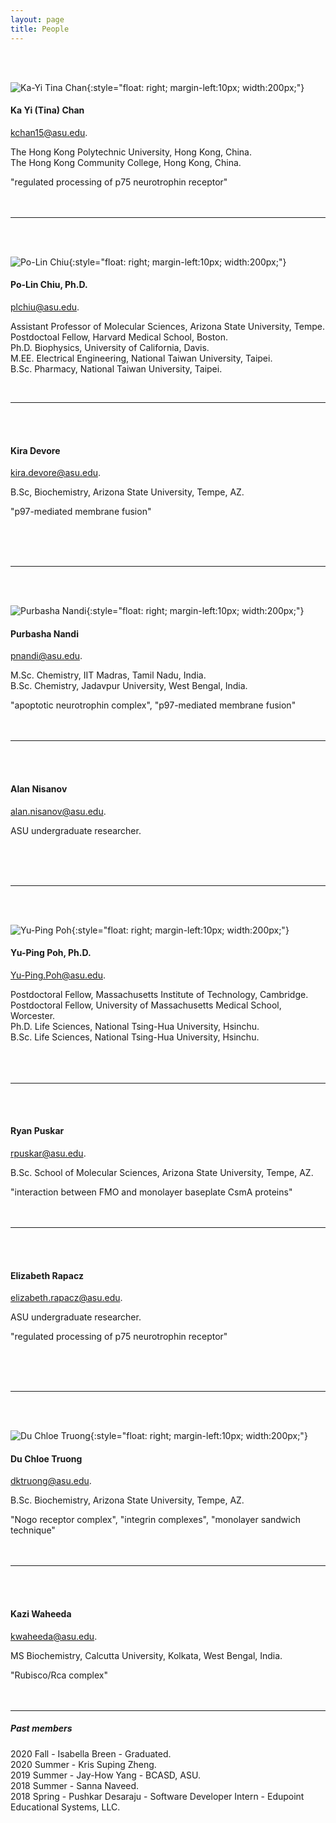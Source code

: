 ```yaml
---
layout: page
title: People
---
```


<br><br>

![Ka-Yi Tina Chan](images/tina.jpg){:style="float: right; margin-left:10px; width:200px;"}

#### Ka Yi (Tina) Chan
[kchan15@asu.edu](kchan15@asu.edu).

The Hong Kong Polytechnic University, Hong Kong, China. <br>
The Hong Kong Community College, Hong Kong, China. <br>

"regulated processing of p75 neurotrophin receptor"
<br><br><br>


-----

<br><br>

![Po-Lin Chiu](images/square-plc.png){:style="float: right; margin-left:10px; width:200px;"}

#### Po-Lin Chiu, Ph.D.
[plchiu@asu.edu](plchiu@asu.edu).

Assistant Professor of Molecular Sciences, Arizona State University, Tempe. <br>
Postdoctoal Fellow, Harvard Medical School, Boston. <br>
Ph.D. Biophysics, University of California, Davis. <br>
M.EE. Electrical Engineering, National Taiwan University, Taipei. <br>
B.Sc. Pharmacy, National Taiwan University, Taipei. <br>

<br>

-----

<br><br>


#### Kira Devore
[kira.devore@asu.edu](kira.devore@asu.edu).

B.Sc, Biochemistry, Arizona State University, Tempe, AZ. <br>

"p97-mediated membrane fusion"

<br><br><br>

-----

<br><br>

![Purbasha Nandi](images/pnandi.png){:style="float: right; margin-left:10px; width:200px;"}

#### Purbasha Nandi
[pnandi@asu.edu](purbasha.nandi@asu.edu).

M.Sc. Chemistry, IIT Madras, Tamil Nadu, India. <br>
B.Sc. Chemistry, Jadavpur University, West Bengal, India. <br>

"apoptotic neurotrophin complex", "p97-mediated membrane fusion"
<br><br><br>

-----

<br><br>


#### Alan Nisanov
[alan.nisanov@asu.edu](alan.nisanov@asu.edu).

ASU undergraduate researcher. 

<br><br><br>

-----

<br><br>

![Yu-Ping Poh](images/square-ypp.png){:style="float: right; margin-left:10px; width:200px;"}

#### Yu-Ping Poh, Ph.D.
[Yu-Ping.Poh@asu.edu](Yu-Ping.Poh@asu.edu).

Postdoctoral Fellow, Massachusetts Institute of Technology, Cambridge. <br>
Postdoctoral Fellow, University of Massachusetts Medical School, Worcester. <br>
Ph.D. Life Sciences, National Tsing-Hua University, Hsinchu. <br>
B.Sc. Life Sciences, National Tsing-Hua University, Hsinchu. <br>
<br><br><br>

-----

<br><br>


#### Ryan Puskar
[rpuskar@asu.edu](rpuskar@asu.edu).

B.Sc. School of Molecular Sciences, Arizona State University, Tempe, AZ. <br>

"interaction between FMO and monolayer baseplate CsmA proteins"
<br><br><br>

-----

<br><br>


#### Elizabeth Rapacz
[elizabeth.rapacz@asu.edu](elizabeth.rapacz@asu.edu).

ASU undergraduate researcher. <br>

"regulated processing of p75 neurotrophin receptor"

<br><br><br>

-----

<br><br>

![Du Chloe Truong](images/img_1486_sq.png){:style="float: right; margin-left:10px; width:200px;"}

#### Du Chloe Truong
[dktruong@asu.edu](dktruong@asu.edu).

B.Sc. Biochemistry, Arizona State University, Tempe, AZ. <br>

"Nogo receptor complex", "integrin complexes", "monolayer sandwich technique"
<br><br><br>

-----

<br><br>

#### Kazi Waheeda
[kwaheeda@asu.edu](kwaheeda@asu.edu).

MS Biochemistry, Calcutta University, Kolkata, West Bengal, India. <br>

"Rubisco/Rca complex"
<br><br><br>

-----


##### Past members
2020 Fall - Isabella Breen - Graduated. <br>
2020 Summer - Kris Suping Zheng. <br>
2019 Summer - Jay-How Yang - BCASD, ASU. <br>
2018 Summer - Sanna Naveed. <br>
2018 Spring - Pushkar Desaraju - Software Developer Intern - Edupoint Educational Systems, LLC. <br>






